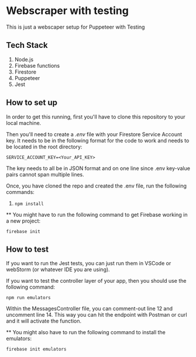 # Webscraper with testing

This is just a webscaper setup for Puppeteer with Testing

## Tech Stack

1. Node.js
2. Firebase functions
3. Firestore
4. Puppeteer
5. Jest

## How to set up

In order to get this running, first you'll have to clone this repository to your local machine.

Then you'll need to create a *.env* file with your Firestore Service Account key. It needs to be in the following format for the code to work and needs to be located in the root directory:

`SERVICE_ACCOUNT_KEY=<Your_API_KEY>`

The key needs to all be in JSON format and on one line since .env key-value pairs cannot span multiple lines. 

Once, you have cloned the repo and created the .env file, run the following commands:
1. `npm install`

** You might have to run the following command to get Firebase working in a new project:

`firebase init`

## How to test

If you want to run the Jest tests, you can just run them in VSCode or webStorm (or whatever IDE you are using).

If you want to test the controller layer of your app, then you should use the following command:

`npm run emulators`

Within the MessagesController file, you can comment-out line 12 and uncomment line 14. This way you can hit the endpoint with Postman or curl and it will activate the function.

** You might also have to run the following command to install the emulators:

`firebase init emulators`